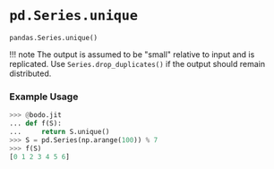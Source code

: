 # `pd.Series.unique`

`pandas.Series.unique()`

!!! note
The output is assumed to be "small" relative to input and is
replicated. Use `Series.drop_duplicates()` if the output should
remain distributed.

### Example Usage

```py
>>> @bodo.jit
... def f(S):
...     return S.unique()
>>> S = pd.Series(np.arange(100)) % 7
>>> f(S)
[0 1 2 3 4 5 6]
```
